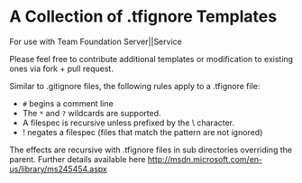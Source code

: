 # A Collection of .tfignore Templates

For use with Team Foundation Server||Service

Please feel free to contribute additional templates or modification to existing ones via fork + pull request.

Similar to .gitignore files, the following rules apply to a .tfignore file:

- `#` begins a comment line
- The `*` and `?` wildcards are supported.
- A filespec is recursive unless prefixed by the \ character.
- ! negates a filespec (files that match the pattern are not ignored)

The effects are recursive with .tfignore files in sub directories overriding the parent. Further details available here http://msdn.microsoft.com/en-us/library/ms245454.aspx
